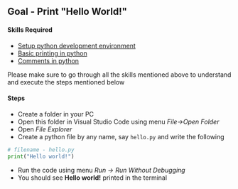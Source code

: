 ## Goal - Print "Hello World!"
#### Skills Required
* [Setup python development environment](https://nagasudhir.blogspot.com/2020/04/setup-python-development-environment_14.html)
* [Basic printing in python](https://nagasudhir.blogspot.com/2020/04/basic-printing-in-python.html)
* [Comments in python](https://nagasudhir.blogspot.com/2020/04/comments-in-python.html)

Please make sure to go through all the skills mentioned above to understand and execute the steps mentioned below

#### Steps
* Create a folder in your PC
* Open this folder in Visual Studio Code using menu _File->Open Folder_
* Open _File Explorer_
* Create a python file by any name, say ```hello.py``` and write the following
```python
# filename - hello.py
print("Hello world!")
```
* Run the code using menu _Run -> Run Without Debugging_
* You should see __Hello world!__ printed in the terminal
<!--stackedit_data:
eyJwcm9wZXJ0aWVzIjoidGl0bGU6IFByaW50IFwiSGVsbG8gV2
9ybGQhXCJcbmF1dGhvcjogTmFnYXN1ZGhpciBQdWxsYVxudGFn
czogJ3B5dGhvbiwgbGVhcm5pbmcsIHRhbWluZ19weXRob25fZ2
9hbCdcbmNhdGVnb3JpZXM6IHRhbWluZ19weXRob25fZ29hbFxu
ZGF0ZTogJzIwMjAtMDQtMTUnXG4iLCJoaXN0b3J5IjpbLTE2NT
g4Mjg0NDMsLTE4NDEwNzM0MjYsLTEwMDU4NTc2MTRdfQ==
-->